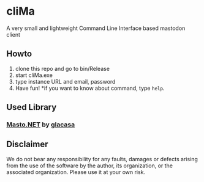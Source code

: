 # cliMa
A very small and lightweight Command Line Interface based mastodon client

## Howto
1. clone this repo and go to bin/Release
2. start cliMa.exe
3. type instance URL and email, password
4. Have fun!
*if you want to know about command, type `help`.

## Used Library
### [Masto.NET](https://github.com/glacasa/Mastonet) by [glacasa](https://github.com/glacasa)

## Disclaimer
We do not bear any responsibility for any faults, damages or defects arising from the use of the software by the author, its organization, or the associated organization. Please use it at your own risk.
